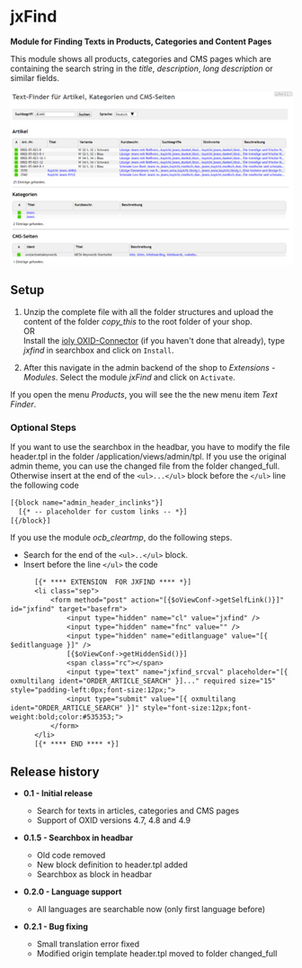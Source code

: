 # jxFind

**Module for Finding Texts in Products, Categories and Content Pages**

This module shows all products, categories and CMS pages which are containing the search string in the _title_, _description_, _long description_ or similar fields.

![show products and customers](/docs/img/jxfind-results-de.png)


## Setup ##

1. Unzip the complete file with all the folder structures and upload the content of the folder _copy_this_ to the root folder of your shop.  
OR  
Install the [ioly OXID-Connector](https://github.com/ioly/ioly/tree/connector-oxid) (if you haven't done that already), type _jxfind_ in searchbox and click on ```Install```.  

2. After this navigate in the admin backend of the shop to _Extensions_ - _Modules_. Select the module _jxFind_ and click on `Activate`.

If you open the menu _Products_, you will see the the new menu item _Text Finder_.

### Optional Steps ###
If you want to use the searchbox in the headbar, you have to modify the file header.tpl in the folder /application/views/admin/tpl. If you use the original admin theme, you can use the changed file from the folder changed_full. Otherwise insert at the end of the ```<ul>...</ul>``` block before the ```</ul>``` line the following code
```
[{block name="admin_header_inclinks"}]
  [{* -- placeholder for custom links -- *}]
[{/block}]
```
If you use the module *ocb_cleartmp*, do the following steps.
- Search for the end of the ```<ul>..</ul>``` block.
- Insert before the line ```</ul>``` the code
```
      [{* **** EXTENSION  FOR JXFIND **** *}]
	  <li class="sep">
          <form method="post" action="[{$oViewConf->getSelfLink()}]" id="jxfind" target="basefrm">
			  <input type="hidden" name="cl" value="jxfind" />
			  <input type="hidden" name="fnc" value="" />
			  <input type="hidden" name="editlanguage" value="[{ $editlanguage }]" />
			  [{$oViewConf->getHiddenSid()}]
			  <span class="rc"></span>
			  <input type="text" name="jxfind_srcval" placeholder="[{ oxmultilang ident="ORDER_ARTICLE_SEARCH" }]..." required size="15" style="padding-left:0px;font-size:12px;">
			  <input type="submit" value="[{ oxmultilang ident="ORDER_ARTICLE_SEARCH" }]" style="font-size:12px;font-weight:bold;color:#535353;">
          </form>
	  </li>
	  [{* **** END **** *}]

```

## Release history ##

- **0.1 - Initial release**
	- Search for texts in articles, categories and CMS pages 
	- Support of OXID versions 4.7, 4.8 and 4.9  

- **0.1.5 - Searchbox in headbar**
	- Old code removed
	- New block definition to header.tpl added
	- Searchbox as block in headbar

- **0.2.0 - Language support**
	- All languages are searchable now (only first language before)

- **0.2.1 - Bug fixing**
	- Small translation error fixed
	- Modified origin template header.tpl moved to folder changed_full